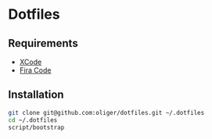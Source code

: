 # Dotfiles

## Requirements

- [XCode](developer.apple.com/downloads)
- [Fira Code](https://github.com/tonsky/FiraCode)

## Installation

```sh
git clone git@github.com:oliger/dotfiles.git ~/.dotfiles
cd ~/.dotfiles
script/bootstrap
```

